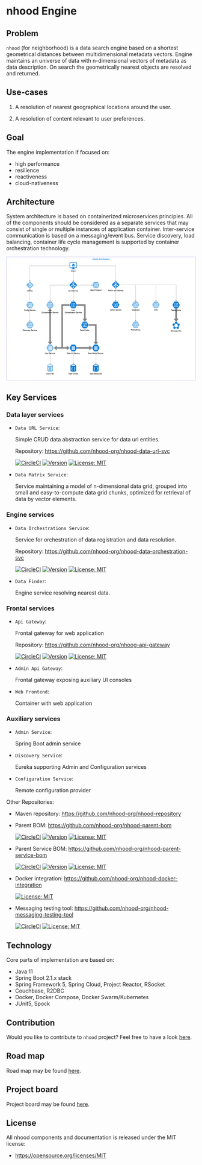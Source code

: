 # nhood Engine

## Problem

`nhood` (for neighborhood) is a data search engine based on a shortest geometrical distances between multidimensional metadata vectors. Engine maintains an universe of data with n-dimensional vectors of metadata as data description. On search the geometrically nearest objects are resolved and returned. 

## Use-cases

1. A resolution of nearest geographical locations around the user.

1. A resolution of content relevant to user preferences.

## Goal

The engine implementation if focused on:

- high performance
- resilience
- reactiveness
- cloud-nativeness

## Architecture

System architecture is based on containerized microservices principles. All of the components should be considered as a separate services that may consist of single or multiple instances of application container. Inter-service communication is based on a messaging/event bus. Service discovery, load balancing, container life cycle management is supported by container orchestration technology. 

![alt architecture](./images/nhood-architecture.png)

## Key Services

### Data layer services

- `Data URL Service`: 

    Simple CRUD data abstraction service for data url entities.
    
   Repository: https://github.com/nhood-org/nhood-data-url-svc 

   [![CircleCI](https://circleci.com/gh/nhood-org/nhood-data-url-svc.svg?style=shield)](https://circleci.com/gh/nhood-org/nhood-data-url-svc) [![Version](https://img.shields.io/badge/version-0.0.2-blue.svg?maxAge=2592000)](https://github.com/nhood-org/nhood-data-url-svc/releases/tag/v0.0.2) [![License: MIT](https://img.shields.io/badge/License-MIT-yellow.svg)](https://opensource.org/licenses/MIT)

- `Data Matrix Service`: 

    Service maintaining a model of n-dimensional data grid, grouped into small and easy-to-compute data grid chunks, optimized for retrieval of data by vector elements.

### Engine services

- `Data Orchestrations Service`: 

    Service for orchestration of data registration and data resolution.
    
   Repository: https://github.com/nhood-org/nhood-data-orchestration-svc 
   
   [![CircleCI](https://circleci.com/gh/nhood-org/nhood-data-orchestration-svc.svg?style=shield)](https://circleci.com/gh/nhood-org/nhood-data-orchestration-svc) [![Version](https://img.shields.io/badge/version-0.0.1-blue.svg?maxAge=2592000)](https://github.com/nhood-org/nhood-data-orchestration-svc/releases/tag/v0.0.1) [![License: MIT](https://img.shields.io/badge/License-MIT-yellow.svg)](https://opensource.org/licenses/MIT)

- `Data Finder`: 

    Engine service resolving nearest data.

### Frontal services

- `Api Gateway`: 

    Frontal gateway for web application

    Repository: https://github.com/nhood-org/nhoog-api-gateway

   [![CircleCI](https://circleci.com/gh/nhood-org/nhood-api-gateway.svg?style=shield)](https://circleci.com/gh/nhood-org/nhood-api-gateway) [![Version](https://img.shields.io/badge/version-0.0.1-blue.svg?maxAge=2592000)](https://github.com/nhood-org/nhood-api-gateway/releases/tag/v0.0.1) [![License: MIT](https://img.shields.io/badge/License-MIT-yellow.svg)](https://opensource.org/licenses/MIT)

- `Admin Api Gateway`: 

    Frontal gateway exposing auxiliary UI consoles

- `Web Frontend`: 

    Container with web application

### Auxiliary services

- `Admin Service`:

    Spring Boot admin service

- `Discovery Service`:

    Eureka supporting Admin and Configuration services

- `Configuration Service`:

    Remote configuration provider

Other Repositories: 

- Maven repository: https://github.com/nhood-org/nhood-repository

- Parent BOM: https://github.com/nhood-org/nhood-parent-bom

    [![CircleCI](https://circleci.com/gh/nhood-org/nhood-parent-bom.svg?style=shield)](https://circleci.com/gh/nhood-org/nhood-parent-bom) [![Version](https://img.shields.io/badge/version-0.0.5-blue.svg?maxAge=2592000)](https://github.com/nhood-org/nhood-parent-bom/releases/tag/v0.0.5) [![License: MIT](https://img.shields.io/badge/License-MIT-yellow.svg)](https://opensource.org/licenses/MIT)
    
- Parent Service BOM: https://github.com/nhood-org/nhood-parent-service-bom

    [![CircleCI](https://circleci.com/gh/nhood-org/nhood-parent-service-bom.svg?style=shield)](https://circleci.com/gh/nhood-org/nhood-parent-service-bom) [![Version](https://img.shields.io/badge/version-0.0.3-blue.svg?maxAge=2592000)](https://github.com/nhood-org/nhood-parent-service-bom/releases/tag/v0.0.3) [![License: MIT](https://img.shields.io/badge/License-MIT-yellow.svg)](https://opensource.org/licenses/MIT)

- Docker integration: https://github.com/nhood-org/nhood-docker-integration

    [![License: MIT](https://img.shields.io/badge/License-MIT-yellow.svg)](https://opensource.org/licenses/MIT) 

- Messaging testing tool: https://github.com/nhood-org/nhood-messaging-testing-tool
    
    [![CircleCI](https://circleci.com/gh/nhood-org/nhood-messaging-testing-tool.svg?style=shield)](https://circleci.com/gh/nhood-org/nhood-messaging-testing-tool) 
    [![License: MIT](https://img.shields.io/badge/License-MIT-yellow.svg)](https://opensource.org/licenses/MIT)

## Technology

Core parts of implementation are based on:

- Java 11
- Spring Boot 2.1.x stack
- Spring Framework 5, Spring Cloud, Project Reactor, RSocket
- Couchbase, R2DBC
- Docker, Docker Compose, Docker Swarm/Kubernetes
- JUnit5, Spock

## Contribution

Would you like to contribute to `nhood` project? Feel free to have a look [here](./CONTRIBUTING.md).

## Road map

Road map may be found [here](./ROADMAP.md).

## Project board

Project board may be found [here](https://github.com/orgs/nhood-org/projects/1?fullscreen=true).

## License

All nhood components and documentation is released under the MIT license:
- https://opensource.org/licenses/MIT
